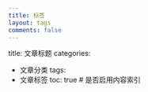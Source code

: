 ```yaml
---
title: 标签
layout: tags
comments: false
---
```

title: 文章标题
categories:
  - 文章分类
tags:
  - 文章标签
toc: true # 是否启用内容索引